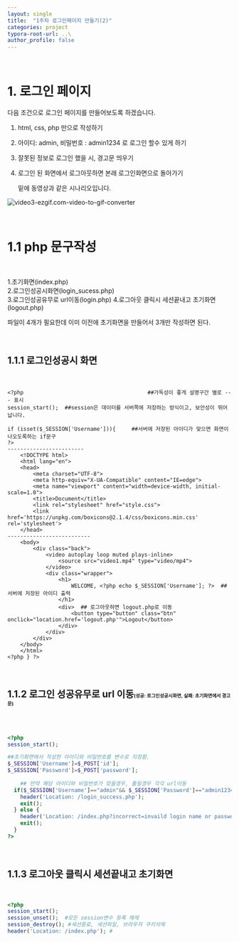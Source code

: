 ```yaml
---
layout: single
title:  "1주차 로그인페이지 만들기(2)"
categories: project
typora-root-url: ..\
author_profile: false
---
```


<br>

# 1. 로그인 페이지

다음 조건으로 로그인 페이지를 만들어보도록 하겠습니다.  

1. html, css, php 만으로 작성하기

2. 아이디: admin, 비밀번호 : admin1234 로 로그인 할수 있게 하기

3. 잘못된 정보로 로그인 했을 시, 경고문 띄우기

4. 로그인 된 화면에서 로그아웃하면 본래 로그인화면으로 돌아가기  

   밑에 동영상과 같은 시나리오입니다.

![video3-ezgif.com-video-to-gif-converter](/images/2024-04-29-3/video3-ezgif.com-video-to-gif-converter.gif)

<br>

# 1.1 php 문구작성

<br>

1.초기화면(index.php)  
2.로그인성공시화면(login_sucess.php)  
3.로그인성공유무로 url이동(login.php)
4.로그아웃 클릭시 세션끝내고 초기화면(logout.php)

파일이 4개가 필요한데 이미 이전에 초기화면을 만들어서 3개만 작성하면 된다.

<br>

## 1.1.1 로그인성공시 화면

 <br>

```php+HTML
<?php             							##가독성이 좋게 설명구간 별로 --- 표시
session_start();  ##session은 데이터를 서버쪽에 저장하는 방식이고, 보안성이 뛰어납니다.

if (isset($_SESSION['Username'])){     ##서버에 저장된 아이디가 맞으면 화면이 나오도록하는 if문구
?>
------------------------
    <!DOCTYPE html>
    <html lang="en">
    <head>
        <meta charset="UTF-8">
        <meta http-equiv="X-UA-Compatible" content="IE=edge">
        <meta name="viewport" content="width=device-width, initial-scale=1.0">
        <title>Document</title>
        <link rel="stylesheet" href="style.css">
        <link href='https://unpkg.com/boxicons@2.1.4/css/boxicons.min.css' rel='stylesheet'>
    </head>
--------------------------
    <body>
        <div class="back">
            <video autoplay loop muted plays-inline>
                <source src="video1.mp4" type="video/mp4">
            </video>
            <div class="wrapper">
                <h1>
                    WELCOME, <?php echo $_SESSION['Username']; ?>  ##서버에 저장된 아이디 출력
                </h1>
                <div>  ## 로그아웃하면 logout.php로 이동
                    <button type="button" class="btn" onclick="location.href='logout.php'">Logout</button>
                </div>
            </div>
        </div>  
    </body>
    </html>
<?php } ?>
```

<br>

## 1.1.2 로그인 성공유무로 url 이동<span style="font-size:50%">(성공: 로그인성공시화면, 실패: 초기화면에서 경고문)</span>

<br>

```php

<?php
session_start();

##초기화면에서 작성한 아이디와 비밀번호를 변수로 지정함.
$_SESSION['Username']=$_POST['id'];
$_SESSION['Password']=$_POST['password'];
	
	## 만약 해당 아이디와 비밀번호가 맞을경우, 틀릴경우 각각 url이동 
  if($_SESSION['Username']=="admin"&& $_SESSION['Password']=="admin1234"){
    header('Location: /login_success.php');
    exit();
  } else { 
    header('Location: /index.php?incorrect=invaild login name or password');
    exit();
  }
?>
```

<br>

## 1.1.3 로그아웃 클릭시 세션끝내고 초기화면

<br>

```php
<?php
session_start();
session_unset();  #모든 session변수 등록 해제
session_destroy(); #세션종료, 세션파일, 브라우저 쿠키삭제
header('Location: /index.php'); #
```

